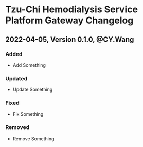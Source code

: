 # Tzu-Chi Hemodialysis Service Platform Gateway Changelog

<!--markdownlint-disable no-duplicate-heading-->

## 2022-04-05, Version 0.1.0, @CY.Wang

### Added

- Add Something

### Updated

- Update Something

### Fixed

- Fix Something

### Removed

- Remove Something
